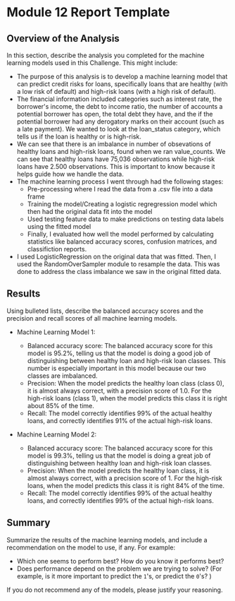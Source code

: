 # Module 12 Report Template

## Overview of the Analysis

In this section, describe the analysis you completed for the machine learning models used in this Challenge. This might include:

* The purpose of this analysis is to develop a machine learning model that can predict credit risks for loans, specifically loans that are healthy (with a low risk of default) and high-risk loans (with a high risk of default). 
* The financial information included categories such as interest rate, the borrower's income, the debt to income ratio, the number of accounts a potential borrower has open, the total debt they have, and the if the potential borrower had any derogatory marks on their account (such as a late payment).  We wanted to look at the loan_status category, which tells us if the loan is healthy or is high-risk.  
* We can see that there is an imbalance in number of obsevations of healthy loans and high-risk loans, found when we ran value_counts.  We can see that healthy loans have 75,036 observations while high-risk loans have 2.500 observations.  This is important to know because it helps guide how we handle the data.
* The machine learning process I went through had the following stages:
  - Pre-processing where I read the data from a .csv file into a data frame
  - Training the model/Creating a logistic regregression model which then had the original data fit into the model
  - Used testing feature data to make predictions on testing data labels using the fitted model
  - Finally, I evaluated how well the model performed by calculating statistics like balanced accuracy scores, confusion matrices, and classifiction reports.
* I used LogisticRegression on the original data that was fitted.  Then, I used the RandomOverSampler module to resample the data.  This was done to address the class imbalance we saw in the original fitted data.

## Results

Using bulleted lists, describe the balanced accuracy scores and the precision and recall scores of all machine learning models.

* Machine Learning Model 1:
  * Balanced accuracy score: The balanced accuracy score for this model is 95.2%, telling us that the model is doing a good job of distinguishing between healthy loan and high-risk loan classes. This number is especially important in this model because our two classes are imbalanced.
  * Precision: When the model predicts the healthy loan class (class 0), it is almost always correct, with a precision score of 1.0. For the high-risk loans (class 1), when the model predicts this class it is right about 85% of the time.  
  * Recall: The model correctly identifies 99% of the actual healthy loans, and correctly identifies 91% of the actual high-risk loans.



* Machine Learning Model 2:
   * Balanced accuracy score: The balanced accuracy score for this model is 99.3%, telling us that the model is doing a great job of distinguishing between healthy loan and high-risk loan classes.
  * Precision: When the model predicts the healthy loan class, it is almost always correct, with a precision score of 1. For the high-risk loans, when the model predicts this class it is right 84% of the time.  
  * Recall: The model correctly identifies 99% of the actual healthy loans, and correctly identifies 99% of the actual high-risk loans.

## Summary

Summarize the results of the machine learning models, and include a recommendation on the model to use, if any. For example:
* Which one seems to perform best? How do you know it performs best?
* Does performance depend on the problem we are trying to solve? (For example, is it more important to predict the `1`'s, or predict the `0`'s? )

If you do not recommend any of the models, please justify your reasoning.
